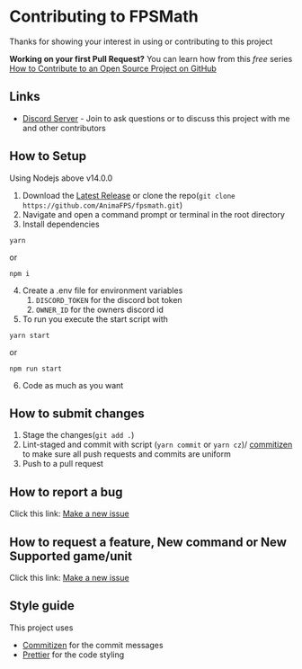 # Contributing to FPSMath

Thanks for showing your interest in using or contributing to this project

**Working on your first Pull Request?** You can learn how from this _free_ series [How to Contribute to an Open Source Project on GitHub](https://kcd.im/pull-request)

## Links

-   [Discord Server](https://discord.gg/Bg2gNT35s9) - Join to ask questions or to discuss this project with me and other contributors

## How to Setup

Using Nodejs above v14.0.0

1. Download the [Latest Release](https://github.com/AnimaFPS/fpsmath/releases/latest) or clone the repo(`git clone https://github.com/AnimaFPS/fpsmath.git`)
2. Navigate and open a command prompt or terminal in the root directory
3. Install dependencies

```shell
yarn
```

or

```shell
npm i
```

4. Create a .env file for environment variables
    1. `DISCORD_TOKEN` for the discord bot token
    2. `OWNER_ID` for the owners discord id
5. To run you execute the start script with

```shell
yarn start
```

or

```shell
npm run start
```

6. Code as much as you want

## How to submit changes

1. Stage the changes(`git add .`)
2. Lint-staged and commit with script (`yarn commit` or `yarn cz`)/ [commitizen](https://https://github.com/commitizen/cz-cli) to make sure all push requests and commits are uniform
3. Push to a pull request

## How to report a bug

Click this link: [Make a new issue](https://github.com/AnimaFPS/fpsmath/issues/new?assignees=&labels=&template=bug_report.md&title=)

## How to request a feature, New command or New Supported game/unit

Click this link: [Make a new issue](https://github.com/AnimaFPS/fpsmath/issues/new?assignees=&labels=&template=feature_request.md&title=)

## Style guide

This project uses

-   [Commitizen](https://https://github.com/commitizen/cz-cli) for the commit messages
-   [Prettier](https://prettier.io/) for the code styling
